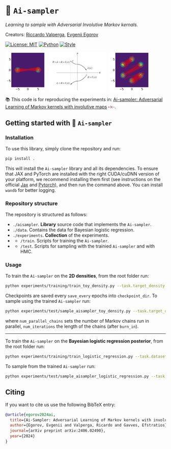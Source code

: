 # 🚀 `Ai-sampler`

*Learning to sample with Adversarial Involutive Markov kernals.*

Creators: [Riccardo Valperga](https://twitter.com/RValperga), [Evgenii Egorov](https://github.com/evgenii-egorov)

[![License: MIT](https://img.shields.io/badge/License-MIT-purple)](https://opensource.org/licenses/MIT)
[![Python](https://img.shields.io/badge/python-3.10+-blue.svg)](https://www.python.org/downloads/release/python-390/)
[![Style](https://img.shields.io/badge/code%20style-black-000000)](https://github.com/psf/black)
<!-- ![Schema](assets/time-reversibility.png) -->

<div style="display: flex; flex-direction: row; align-items: flex-start;">
  <img src="assets/jumps_mog2.png" alt="Another Figure" style="width: 25%; margin-right: 10px;">
  <img src="assets/time-reversibility.png" alt="Schema" style="width: 36%; margin-right: 10px;">
  <img src="assets/jumps_mog6.png" alt="Another Figure" style="width: 25%; margin-right: 10px;">
</div>

📚 This code is for reproducing the experiments in:  [Ai-sampler: Adversarial Learning of Markov kernels with involutive maps](https://arxiv.org/abs/2406.02490) <img src="assets/arxiv.png" width=20px>.

## Getting started with 🚀 `Ai-sampler`

### Installation

To use this library, simply clone the repository and run:

```bash
pip install .
```

This will install the `Ai-sampler` library and all its dependencies. To ensure that JAX and PyTorch are installed with the right CUDA/cuDNN version of your platform, we recommend installing them first (see instructions on the official [Jax](https://jax.readthedocs.io/en/latest/installation.html) and [Pytorch](https://pytorch.org/get-started/locally/)), and then run the command above. You can install `wandb` for better logging. 

### Repository structure

The repository is structured as follows:

- `./aisampler`. **Library** source code that implements the `Ai-sampler`. 
- `./data`. Contains the data for Bayesian logistic regression.
- `./experiments`. **Collection** of the experiments.
- - `/train`. Scripts for training the `Ai-sampler`.
- - `/test`. Scripts for sampling with the trainied `Ai-sampler` and with HMC.

### Usage

To train the `Ai-sampler` on the **2D densities**, from the root folder run:

```bash
python experiments/training/train_toy_density.py --task.target_density.name=hamiltonian_mog2  --task.train.num_epochs=51 --task.checkpoint.checkpoint_dir=./checkpoints --task.checkpoints.save_every=50
```
Checkpoints are saved every `save_every` epochs into `checkpoint_dir`. To sample using the trained `Ai-sampler` run:

```bash
python experiments/test/sample_aisampler_toy_density.py --task.target_density_name=hamiltonian_mog2 --task.checkpoint.checkpoint_dir=./checkpoints --task.checkpoint.checkpoint_epoch=49 --task.num_parallel_chains=10 --task.num_iterations=1000 --task.burn_in=100
```
where `num_parallel_chains` sets the number of Markov chains run in parallel, `num_iterations` the length of the chains (after `burn_in`).

-----------

To train the `Ai-sampler` on the **Bayesian logistic regression posterior**, from the root folder run:

```bash
python experiments/training/train_logistic_regression.py --task.dataset_name=Heart  --task.train.num_epochs=200 --task.checkpoint.checkpoint_dir=./checkpoints --task.checkpoints.save_every=50
```

To sample from the trained `Ai-sampler` run:

```bash
python experiments/test/sample_aisampler_logistic_regression.py --task.dataset_name=Heart --task.checkpoint.checkpoint_dir=./checkpoints --task.checkpoint.checkpoint_epoch=400 --task.num_parallel_chains=10 --task.num_iterations=1000 --task.burn_in=100
```


## Citing

If you want to cite us use the following BibTeX entry:

```bibtex
@article{egorov2024ai,
  title={Ai-Sampler: Adversarial Learning of Markov kernels with involutive maps},
  author={Egorov, Evgenii and Valperga, Ricardo and Gavves, Efstratios},
  journal={arXiv preprint arXiv:2406.02490},
  year={2024}
}
```